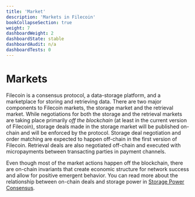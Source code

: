 ```yaml
---
title: 'Market'
description: 'Markets in Filecoin'
bookCollapseSection: true
weight: 7
dashboardWeight: 2
dashboardState: stable
dashboardAudit: n/a
dashboardTests: 0
---
```


# Markets

Filecoin is a consensus protocol, a data-storage platform, and a marketplace for storing and retrieving data. There are two major components to Filecoin markets, the storage market and the retrieval market. While negotiations for both the storage and the retrieval markets are taking place primarily _off the blockchain_ (at least in the current version of Filecoin), storage deals made in the storage market will be published on-chain and will be enforced by the protocol. Storage deal negotiation and order matching are expected to happen off-chain in the first version of Filecoin. Retrieval deals are also negotiated off-chain and executed with micropayments between transacting parties in payment channels.

Even though most of the market actions happen off the blockchain, there are on-chain invariants that create economic structure for network success and allow for positive emergent behavior. You can read more about the relationship between on-chain deals and storage power in [Storage Power Consensus](storage_power_consensus).
